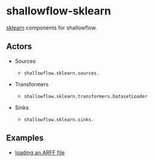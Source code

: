 # shallowflow-sklearn
[sklearn](https://github.com/andymccurdy/redis-py) components for shallowflow.

## Actors

* Sources

  * `shallowflow.sklearn.sources.`

* Transformers

  * `shallowflow.sklearn.transformers.DatasetLoader`
    
* Sinks

  * `shallowflow.sklearn.sinks.`
 

## Examples

* [loading an ARFF file](examples/load_arff_file.py)
